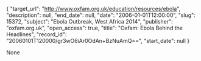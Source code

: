 {
  "target_url": "http://www.oxfam.org.uk/education/resources/ebola", 
  "description": null, 
  "end_date": null, 
  "date": "2006-01-01T12:00:00", 
  "slug": 15372, 
  "subject": "Ebola Outbreak, West Africa 2014", 
  "publisher": "oxfam.org.uk", 
  "open_access": true, 
  "title": "Oxfam: Ebola Behind the Headlines", 
  "record_id": "20060101T120000/gr3wO6iAr0OdAn+BzNuAmQ==", 
  "start_date": null
}

None